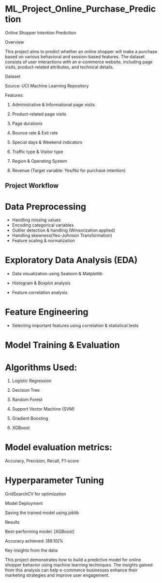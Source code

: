 # ML_Project_Online_Purchase_Prediction

Online Shopper Intention Prediction

Overview

This project aims to predict whether an online shopper will make a purchase based on various behavioral and session-based features. The dataset consists of user interactions with an e-commerce website, including page visits, product-related attributes, and technical details.

Dataset

Source: UCI Machine Learning Repository

Features:

1. Administrative & Informational page visits

2. Product-related page visits

3. Page durations

4. Bounce rate & Exit rate

5. Special days & Weekend indicators

6. Traffic type & Visitor type

7. Region & Operating System

8. Revenue (Target variable: Yes/No for purchase intention)

## Project Workflow

# Data Preprocessing

* Handling missing values
* Encoding categorical variables
* Outlier detection & handling (Winsorization applied)
* Handling skewness(Yeo-Johnson Transformation)
* Feature scaling & normalization



# Exploratory Data Analysis (EDA)

* Data visualization using Seaborn & Matplotlib

* Histogram & Boxplot analysis

* Feature correlation analysis

# Feature Engineering

* Selecting important features using correlation & statistical tests

# Model Training & Evaluation

# Algorithms Used:

1. Logistic Regression

2.   Decision Tree

3. Random Forest

4. Support Vector Machine (SVM)

5. Gradient Boosting

6. XGBoost



# Model evaluation metrics:

Accuracy, Precision, Recall, F1-score


# Hyperparameter Tuning

GridSearchCV for optimization

Model Deployment

Saving the trained model using joblib


Results

Best-performing model: [XGBoost]

Accuracy achieved: [89.10]%

Key insights from the data:

This project demonstrates how to build a predictive model for online shopper behavior using machine learning techniques. The insights gained from this analysis can help e-commerce businesses enhance their marketing strategies and improve user engagement.
